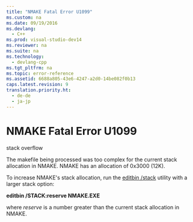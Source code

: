 ```yaml
---
title: "NMAKE Fatal Error U1099"
ms.custom: na
ms.date: 09/19/2016
ms.devlang: 
  - C++
ms.prod: visual-studio-dev14
ms.reviewer: na
ms.suite: na
ms.technology: 
  - devlang-cpp
ms.tgt_pltfrm: na
ms.topic: error-reference
ms.assetid: 6688a805-43e6-4247-a2d0-14be082f0b13
caps.latest.revision: 9
translation.priority.ht: 
  - de-de
  - ja-jp
---
```

# NMAKE Fatal Error U1099
stack overflow  
  
 The makefile being processed was too complex for the current stack allocation in NMAKE. NMAKE has an allocation of 0x3000 (12K).  
  
 To increase NMAKE's stack allocation, run the [editbin /stack](../vs140/-STACK.md) utility with a larger stack option:  
  
 **editbin /STACK:reserve NMAKE.EXE**  
  
 where *reserve* is a number greater than the current stack allocation in NMAKE.
